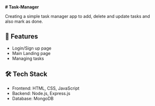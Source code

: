 **# Task-Manager**

Creating a simple task manager app to add, delete and update tasks and also mark as done. 

## 🚀 Features
- Login/Sign up page
- Main Landing page
- Managing tasks

## 🛠 Tech Stack
- Frontend: HTML, CSS, JavaScript
- Backend: Node.js, Express.js
- Database: MongoDB


